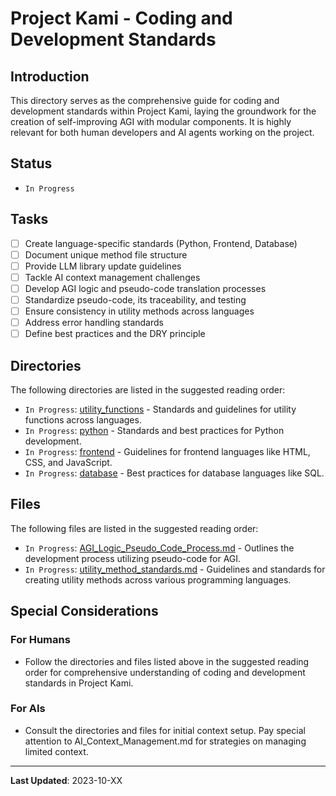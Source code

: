 # Project Kami - Coding and Development Standards

## Introduction
This directory serves as the comprehensive guide for coding and development standards within Project Kami, laying the groundwork for the creation of self-improving AGI with modular components. It is highly relevant for both human developers and AI agents working on the project.

## Status
- `In Progress`

## Tasks
- [ ] Create language-specific standards (Python, Frontend, Database)
- [ ] Document unique method file structure
- [ ] Provide LLM library update guidelines
- [ ] Tackle AI context management challenges
- [ ] Develop AGI logic and pseudo-code translation processes
- [ ] Standardize pseudo-code, its traceability, and testing
- [ ] Ensure consistency in utility methods across languages
- [ ] Address error handling standards
- [ ] Define best practices and the DRY principle

## Directories
The following directories are listed in the suggested reading order:
- `In Progress`: [utility_functions](./utility_functions) - Standards and guidelines for utility functions across languages.
- `In Progress`: [python](./python) - Standards and best practices for Python development.
- `In Progress`: [frontend](./frontend) - Guidelines for frontend languages like HTML, CSS, and JavaScript.
- `In Progress`: [database](./database) - Best practices for database languages like SQL.

## Files
The following files are listed in the suggested reading order:
- `In Progress`: [AGI_Logic_Pseudo_Code_Process.md](./AGI_Logic_Pseudo_Code_Process.md) - Outlines the development process utilizing pseudo-code for AGI.
- `In Progress`: [utility_method_standards.md](./utility_method_standards.md) - Guidelines and standards for creating utility methods across various programming languages.


## Special Considerations
### For Humans
- Follow the directories and files listed above in the suggested reading order for comprehensive understanding of coding and development standards in Project Kami.

### For AIs
- Consult the directories and files for initial context setup. Pay special attention to AI_Context_Management.md for strategies on managing limited context.

---
**Last Updated**: 2023-10-XX
